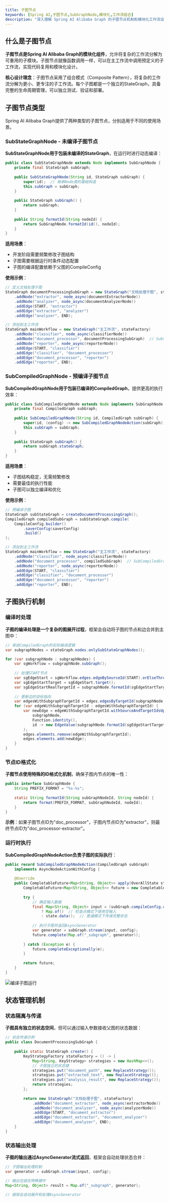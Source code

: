 ```yaml
---
title: 子图节点
keywords: [Spring AI,子图节点,SubGraphNode,模块化,工作流组合]
description: "深入理解 Spring AI Alibaba Graph 的子图节点机制和模块化工作流设计"
---
```


## 什么是子图节点

**子图节点是Spring AI Alibaba Graph的模块化组件**，允许将复杂的工作流分解为可重用的子模块。子图节点就像函数调用一样，可以在主工作流中调用预定义的子工作流，实现代码复用和模块化设计。

**核心设计理念**：子图节点采用了组合模式（Composite Pattern），将复杂的工作流分解为更小、更专注的子工作流。每个子图都是一个独立的StateGraph，具备完整的生命周期管理，可以独立测试、验证和部署。

## 子图节点类型

Spring AI Alibaba Graph提供了两种类型的子图节点，分别适用于不同的使用场景。

### SubStateGraphNode - 未编译子图节点

**SubStateGraphNode用于包装未编译的StateGraph**，在运行时进行动态编译：

```java
public class SubStateGraphNode extends Node implements SubGraphNode {
    private final StateGraph subGraph;
    
    public SubStateGraphNode(String id, StateGraph subGraph) {
        super(id);  // 继承Node类的基础构造
        this.subGraph = subGraph;
    }
    
    public StateGraph subGraph() {
        return subGraph;
    }
    
    public String formatId(String nodeId) {
        return SubGraphNode.formatId(id(), nodeId);
    }
}
```

**适用场景**：
- 开发阶段需要频繁修改子图结构
- 子图需要根据运行时条件动态配置
- 子图的编译配置依赖于父图的CompileConfig

**使用示例**：

```java
// 定义文档处理子图
StateGraph documentProcessingSubGraph = new StateGraph("文档处理子图", stateFactory)
    .addNode("extractor", node_async(documentExtractorNode))
    .addNode("analyzer", node_async(documentAnalyzerNode))
    .addEdge(START, "extractor")
    .addEdge("extractor", "analyzer")
    .addEdge("analyzer", END);

// 添加到主工作流
StateGraph mainWorkflow = new StateGraph("主工作流", stateFactory)
    .addNode("classifier", node_async(classifierNode))
    .addNode("document_processor", documentProcessingSubGraph)  // SubStateGraphNode
    .addNode("reporter", node_async(reporterNode))
    .addEdge(START, "classifier")
    .addEdge("classifier", "document_processor")
    .addEdge("document_processor", "reporter")
    .addEdge("reporter", END);
```

### SubCompiledGraphNode - 预编译子图节点

**SubCompiledGraphNode用于包装已编译的CompiledGraph**，提供更高的执行效率：

```java
public class SubCompiledGraphNode extends Node implements SubGraphNode {
    private final CompiledGraph subGraph;
    
    public SubCompiledGraphNode(String id, CompiledGraph subGraph) {
        super(id, (config) -> new SubCompiledGraphNodeAction(subGraph));
        this.subGraph = subGraph;
    }
    
    public StateGraph subGraph() {
        return subGraph.stateGraph;
    }
}
```

**适用场景**：
- 子图结构稳定，无需频繁修改
- 需要最佳的执行性能
- 子图可以独立编译和优化

**使用示例**：

```java
// 预编译子图
StateGraph subStateGraph = createDocumentProcessingGraph();
CompiledGraph compiledSubGraph = subStateGraph.compile(
    CompileConfig.builder()
        .saverConfig(saverConfig)
        .build()
);

// 添加到主工作流
StateGraph mainWorkflow = new StateGraph("主工作流", stateFactory)
    .addNode("classifier", node_async(classifierNode))
    .addNode("document_processor", compiledSubGraph)  // SubCompiledGraphNode
    .addNode("reporter", node_async(reporterNode))
    .addEdge(START, "classifier")
    .addEdge("classifier", "document_processor")
    .addEdge("document_processor", "reporter")
    .addEdge("reporter", END);
```

## 子图执行机制

### 编译时处理

**子图的编译处理是一个复杂的图展开过程**，框架会自动将子图的节点和边合并到主图中：

```java
// 来自CompiledGraph的实际编译逻辑
var subgraphNodes = stateGraph.nodes.onlySubStateGraphNodes();

for (var subgraphNode : subgraphNodes) {
    var sgWorkflow = subgraphNode.subGraph();
    
    // 处理START节点
    var sgEdgeStart = sgWorkflow.edges.edgeBySourceId(START).orElseThrow();
    var sgEdgeStartTarget = sgEdgeStart.target();
    var sgEdgeStartRealTargetId = subgraphNode.formatId(sgEdgeStartTarget.id());
    
    // 更新边的目标指向
    var edgesWithSubgraphTargetId = edges.edgesByTargetId(subgraphNode.id());
    for (var edgeWithSubgraphTargetId : edgesWithSubgraphTargetId) {
        var newEdge = edgeWithSubgraphTargetId.withSourceAndTargetIdsUpdated(
            subgraphNode, 
            Function.identity(),
            id -> new EdgeValue(subgraphNode.formatId(sgEdgeStartTarget.id()))
        );
        edges.elements.remove(edgeWithSubgraphTargetId);
        edges.elements.add(newEdge);
    }
}
```

### 节点ID格式化

**子图节点使用特殊的ID格式化机制**，确保子图内节点的唯一性：

```java
public interface SubGraphNode {
    String PREFIX_FORMAT = "%s-%s";
    
    static String formatId(String subGraphNodeId, String nodeId) {
        return format(PREFIX_FORMAT, subGraphNodeId, nodeId);
    }
}
```

**示例**：如果子图节点ID为"doc_processor"，子图内节点ID为"extractor"，则最终节点ID为"doc_processor-extractor"。

### 运行时执行

**SubCompiledGraphNodeAction负责子图的实际执行**：

```java
public record SubCompiledGraphNodeAction(CompiledGraph subGraph) 
    implements AsyncNodeActionWithConfig {
    
    @Override
    public CompletableFuture<Map<String, Object>> apply(OverAllState state, RunnableConfig config) {
        CompletableFuture<Map<String, Object>> future = new CompletableFuture<>();
        
        try {
            // 确定输入数据
            final Map<String, Object> input = (subGraph.compileConfig.checkpointSaver().isPresent()) 
                ? Map.of()  // 检查点模式下使用空输入
                : state.data();  // 普通模式下传递完整状态
                
            // 执行子图并返回AsyncGenerator
            var generator = subGraph.stream(input, config);
            future.complete(Map.of("_subgraph", generator));
            
        } catch (Exception e) {
            future.completeExceptionally(e);
        }
        
        return future;
    }
}
```

![编译子图运行](img\user\ai\tutorials\graph\advanced-features\subgraph-nodes\flow.svg)

## 状态管理机制

### 状态隔离与传递

**子图具有独立的状态空间**，但可以通过输入参数接收父图的状态数据：

```java
// 状态传递示例
public class DocumentProcessingSubGraph {
    
    public static StateGraph create() {
        KeyStrategyFactory stateFactory = () -> {
            Map<String, KeyStrategy> strategies = new HashMap<>();
            // 子图独立的状态键
            strategies.put("document_path", new ReplaceStrategy());
            strategies.put("extracted_text", new ReplaceStrategy());
            strategies.put("analysis_result", new ReplaceStrategy());
            return strategies;
        };
        
        return new StateGraph("文档处理子图", stateFactory)
            .addNode("document_extractor", node_async(extractorNode))
            .addNode("document_analyzer", node_async(analyzerNode))
            .addEdge(START, "document_extractor")
            .addEdge("document_extractor", "document_analyzer")
            .addEdge("document_analyzer", END);
    }
}
```

### 状态输出处理

**子图的输出通过AsyncGenerator流式返回**，框架会自动处理状态合并：

```java
// 子图输出处理机制
var generator = subGraph.stream(input, config);

// 输出包装在特殊键中
Map<String, Object> result = Map.of("_subgraph", generator);

// 框架会自动展开和处理AsyncGenerator
```

